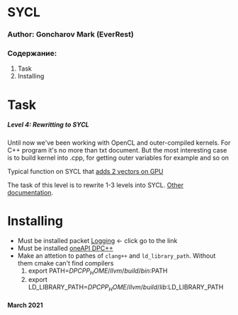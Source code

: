 # SYCL #
### Author: Goncharov Mark (EverRest) ###

### Содержание: ###
1. Task
2. Installing

Task
====
##### Level 4: Rewritting to SYCL

Until now we've been working with OpenCL and outer-compiled kernels. For C++ program it's no more than txt document. 
But the most interesting case is to build kernel into .cpp, for getting outer variables for example and so on

Typical function on SYCL that [adds 2 vectors on GPU](https://github.com/codeplaysoftware/computecpp-sdk/blob/master/samples/simple-vector-add.cpp)

The task of this level is to rewrite 1-3 levels into SYCL. [Other documentation](https://sycl.tech/).

Installing
=========
* Must be installed packet [Logging](https://github.com/MarkGoncharovAl/ILab/tree/master/Errors) <- click go to the link
* Must be installed [oneAPI DPC++](https://intel.github.io/llvm-docs/GetStartedGuide.html)
* Make an attetion to pathes of ```clang++``` and ```ld_library_path```. Without them cmake can't find compilers
    1. export PATH=$DPCPP_HOME/llvm/build/bin:$PATH
    2. export LD_LIBRARY_PATH=$DPCPP_HOME/llvm/build/lib:$LD_LIBRARY_PATH

#### March 2021